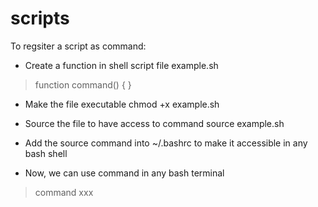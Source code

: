 # scripts

To regsiter a script as command:

- Create a function in shell script file example.sh
> function command() {
> }

- Make the file executable
chmod +x example.sh

- Source the file to have access to command
source example.sh

- Add the source command into ~/.bashrc to make it accessible in any bash shell

- Now, we can use command in any bash terminal

> command xxx

